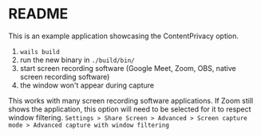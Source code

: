 # README

This is an example application showcasing the ContentPrivacy option.

1. `wails build`
2. run the new binary in `./build/bin/`
3. start screen recording software (Google Meet, Zoom, OBS, native screen recording software)
4. the window won't appear during capture

This works with many screen recording software applications. If Zoom still shows the application, 
this option will need to be selected for it to respect window filtering. `Settings > Share Screen > Advanced > Screen capture mode > Advanced capture with window filtering`


